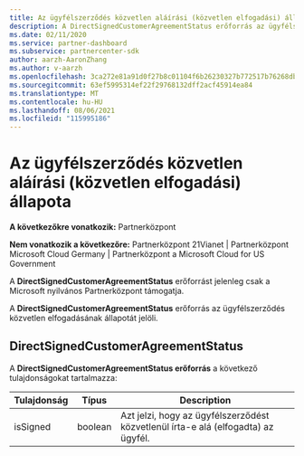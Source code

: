 ```yaml
---
title: Az ügyfélszerződés közvetlen aláírási (közvetlen elfogadási) állapota.
description: A DirectSignedCustomerAgreementStatus erőforrás az ügyfélszerződés közvetlen aláírásának (közvetlen elfogadásának) állapotát jelöli.
ms.date: 02/11/2020
ms.service: partner-dashboard
ms.subservice: partnercenter-sdk
author: aarzh-AaronZhang
ms.author: v-aarzh
ms.openlocfilehash: 3ca272e81a91d0f27b8c01104f6b26230327b772517b76268dbfc5014830b915
ms.sourcegitcommit: 63ef5995314ef22f29768132dff2acf45914ea84
ms.translationtype: MT
ms.contentlocale: hu-HU
ms.lasthandoff: 08/06/2021
ms.locfileid: "115995186"
---
```

# <a name="direct-signing-direct-acceptance-status-of-a-customer-agreement"></a>Az ügyfélszerződés közvetlen aláírási (közvetlen elfogadási) állapota

**A következőkre vonatkozik:** Partnerközpont

**Nem vonatkozik a következőre:** Partnerközpont 21Vianet | Partnerközpont Microsoft Cloud Germany | Partnerközpont a Microsoft Cloud for US Government

A **DirectSignedCustomerAgreementStatus** erőforrást jelenleg csak a Microsoft nyilvános Partnerközpont támogatja.

A **DirectSignedCustomerAgreementStatus** erőforrás az ügyfélszerződés közvetlen elfogadásának állapotát jelöli.

## <a name="directsignedcustomeragreementstatus"></a>DirectSignedCustomerAgreementStatus

A **DirectSignedCustomerAgreementStatus erőforrás** a következő tulajdonságokat tartalmazza:

| Tulajdonság       | Típus   | Description                                                                                               |
|----------------|--------|-----------------------------------------------------------------------------------------------------------|
| isSigned | boolean | Azt jelzi, hogy az ügyfélszerződést közvetlenül írta-e alá (elfogadta) az ügyfél. |
